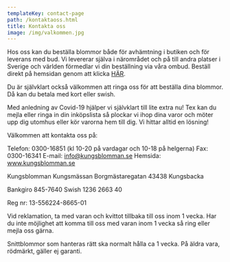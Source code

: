 ```yaml
---
templateKey: contact-page
path: /kontaktaoss.html
title: Kontakta oss
image: /img/valkommen.jpg
---
```


Hos oss kan du beställa blommor både för avhämtning i butiken och för leverans med bud. Vi levererar själva i närområdet och på till andra platser i Sverige och världen förmedlar vi din beställning via våra ombud. Beställ direkt på hemsidan genom att klicka [HÄR](https://www.kungsblomman.se/bookdirectly.php).

Du är självklart också välkommen att ringa oss för att beställa dina blommor. Då kan du betala med kort eller swish.

Med anledning av Covid-19 hjälper vi självklart till lite extra nu! Tex kan du mejla eller ringa in din inköpslista så plockar vi ihop dina varor och möter upp dig utomhus eller kör varorna hem till dig. Vi hittar alltid en lösning!

Välkommen att kontakta oss på:

Telefon: 0300-16851 (kl 10-20 på vardagar och 10-18 på helgerna)
Fax: 0300-16341
E-mail: info@kungsblomman.se
Hemsida: www.kungsblomman.se

Kungsblomman
Kungsmässan
Borgmästaregatan
43438 Kungsbacka

Bankgiro 845-7640
Swish 1236 2663 40

Reg nr: 13-556224-8665-01

Vid reklamation, ta med varan och kvittot tillbaka till oss inom 1 vecka. Har du inte möjlighet att komma till oss med varan inom 1 vecka så ring eller mejla oss gärna.

Snittblommor som hanteras rätt ska normalt hålla ca 1 vecka. På äldra vara, rödmärkt, gäller ej garanti.
